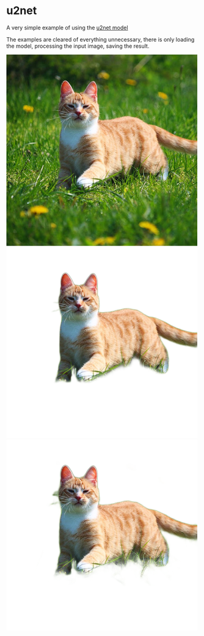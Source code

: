 # u2net

A very simple example of using the [u2net model](https://github.com/xuebinqin/U-2-Net) 

The examples are cleared of everything unnecessary, there is only loading the model, processing the input image, saving the result.

![](img/test.jpg)
![](img/test.u2net.png)
![](img/test.u2netp.png)
